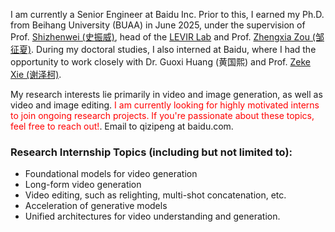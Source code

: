I am currently a Senior Engineer at Baidu Inc. Prior to this, I earned my Ph.D. from Beihang University (BUAA) in June 2025, under the supervision of Prof. [Shizhenwei (史振威)](https://scholar.google.com/citations?user=kNhFWQIAAAAJ&hl=zh-CN), head of the [LEVIR Lab](https://levir.buaa.edu.cn/) and Prof. [Zhengxia Zou (邹征夏)](https://zhengxiazou.github.io/). During my doctoral studies, I also interned at Baidu, where I had the opportunity to work closely with Dr. Guoxi Huang (黄国熙) and Prof. [Zeke Xie (谢泽柯)](https://sites.google.com/view/zeke-xie).

My research interests lie primarily in video and image generation, as well as video and image editing. <span style="color:red"> I am currently looking for highly motivated interns to join ongoing research projects. If you're passionate about these topics, feel free to reach out!</span>. Email to qizipeng at baidu.com.

### Research Internship Topics (including but not limited to):

- Foundational models for video generation  
- Long-form video generation  
- Video editing, such as relighting, multi-shot concatenation, etc.  
- Acceleration of generative models  
- Unified architectures for video understanding and generation.
